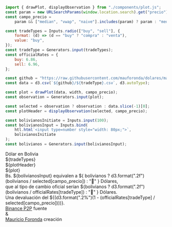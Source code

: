 <link rel="stylesheet" href="style.css">

```js
import { drawPlot, displayObservation } from "./components/plot.js";
const param = new URLSearchParams(window.location.search).get("precio");
const campo_precio =
    param && ["median", "vwap", "naive"].includes(param) ? param : "median";
```

```js
const tradeTypes = Inputs.radio(["buy", "sell"], {
    format: (d) => (d == "buy" ? "compra" : "venta"),
    value: "buy",
});
const tradeType = Generators.input(tradeTypes);
const officialRates = {
    buy: 6.86,
    sell: 6.96,
};
```

```js
const github = "https://raw.githubusercontent.com/mauforonda/dolares/main";
const data = d3.csv(`${github}/${tradeType}.csv`, d3.autoType);
```

```js
const plot = drawPlot(data, width, campo_precio);
const observation = Generators.input(plot);
```

```js
const selected = observation ? observation : data.slice(-1)[0];
const plotHeader = displayObservation(selected, campo_precio);
```

```js
const bolivianosInitiate = Inputs.input(100);
const bolivianosInput = Inputs.bind(
    htl.html`<input type=number style="width: 80px;">`,
    bolivianosInitiate
);
const bolivianos = Generators.input(bolivianosInput);
```

<div class="title">Dólar en Bolivia</div>

<div class="options">
    ${tradeTypes}
</div>

<div class="plotHeader">
    ${plotHeader}
</div>

<div class="card">
    ${plot}
</div>

<div class="explainer">
    <div>
        Bs. ${bolivianosInput}
        <span> equivalen a </span>
        <span class="underlined">${ bolivianos ? d3.format(".2f")(bolivianos / selected[campo_precio]) : "🤷" } Dólares</span>,
    </div>
    <div>
        <span>que al tipo de cambio oficial serían</span>
        <span class="underlined">${bolivianos ? d3.format(".2f")(bolivianos / officialRates[tradeType]) : "🤷" } Dólares</span>.
    </div>
    <div>
        <span>Una devaluación del </span>
        <span class="underlined">${(d3.format(".2%")(1 - (officialRates[tradeType] / selected[campo_precio])))}</span>.
    </div>
</div>

<div class="source">
    <div>
        <span><a href="https://p2p.binance.com/en/trade/all-payments/USDT?fiat=BOB" target="_blank">Binance P2P</a></span>
        <span class="annotation">fuente</span>
    </div>
    <div>&</div>
    <div>
        <span><a href="mailto:mauriforonda@gmail.com">Mauricio Foronda</a></span>
        <span class="annotation">creación</span>
    </div>
</div>
